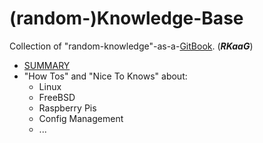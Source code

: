 # \(random-\)Knowledge-Base

Collection of "random-knowledge"-as-a-[GitBook](https://www.gitbook.com/ "GitBook"). \(_**RKaaG**_\)

* [SUMMARY](SUMMARY.md)
* "How Tos" and "Nice To Knows" about:
  * Linux
  * FreeBSD
  * Raspberry Pis
  * Config Management
  * ...
